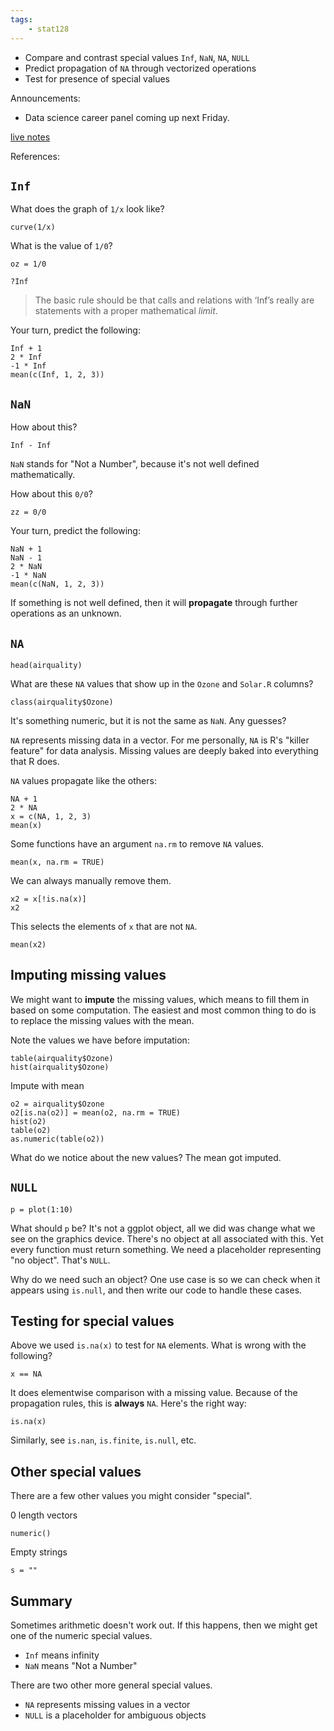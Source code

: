 ```yaml
---
tags:
    - stat128
---
```


- Compare and contrast special values `Inf`, `NaN`, `NA`, `NULL`
- Predict propagation of `NA` through vectorized operations
- Test for presence of special values

Announcements:

- Data science career panel coming up next Friday.

[live notes](https://github.com/clarkfitzg/stat128/blob/master/2020-10-05.Rmd)

References:


## `Inf`

What does the graph of `1/x` look like?

```{r}
curve(1/x)
```

What is the value of `1/0`?

```{r}
oz = 1/0
```

```{r}
?Inf
```

> The basic rule should be that calls and relations with ‘Inf’s really are statements with a proper mathematical _limit_.

Your turn, predict the following:

```{r}
Inf + 1
2 * Inf
-1 * Inf
mean(c(Inf, 1, 2, 3))
```

## `NaN`

How about this?

```{r}
Inf - Inf
```

`NaN` stands for "Not a Number", because it's not well defined mathematically.

How about this `0/0`?

```{r}
zz = 0/0
```

Your turn, predict the following:

```{r}
NaN + 1
NaN - 1
2 * NaN
-1 * NaN
mean(c(NaN, 1, 2, 3))
```

If something is not well defined, then it will __propagate__ through further operations as an unknown.


## `NA`

```{r}
head(airquality)
```

What are these `NA` values that show up in the `Ozone` and `Solar.R` columns?

```{r}
class(airquality$Ozone)
```

It's something numeric, but it is not the same as `NaN`.
Any guesses?

`NA` represents missing data in a vector.
For me personally, `NA` is R's "killer feature" for data analysis.
Missing values are deeply baked into everything that R does.

`NA` values propagate like the others:

```{r}
NA + 1
2 * NA
x = c(NA, 1, 2, 3)
mean(x)
```

Some functions have an argument `na.rm` to remove `NA` values.

```{r}
mean(x, na.rm = TRUE)
```

We can always manually remove them.
```{r}
x2 = x[!is.na(x)]
x2
```
This selects the elements of `x` that are not `NA`.

```{r}
mean(x2)
```


## Imputing missing values

We might want to __impute__ the missing values, which means to fill them in based on some computation.
The easiest and most common thing to do is to replace the missing values with the mean.

Note the values we have before imputation:
```{r}
table(airquality$Ozone)
hist(airquality$Ozone)
```

Impute with mean
```{r}
o2 = airquality$Ozone
o2[is.na(o2)] = mean(o2, na.rm = TRUE)
hist(o2)
table(o2)
as.numeric(table(o2))
```

What do we notice about the new values?
The mean got imputed.


## `NULL`

```{r}
p = plot(1:10)
```

What should `p` be?
It's not a ggplot object, all we did was change what we see on the graphics device.
There's no object at all associated with this.
Yet every function must return something.
We need a placeholder representing "no object".
That's `NULL`.

Why do we need such an object?
One use case is so we can check when it appears using `is.null`, and then write our code to handle these cases.


## Testing for special values

Above we used `is.na(x)` to test for `NA` elements.
What is wrong with the following?

```{r}
x == NA
```

It does elementwise comparison with a missing value.
Because of the propagation rules, this is __always__ `NA`.
Here's the right way:

```{r}
is.na(x)
```

Similarly, see `is.nan`, `is.finite`, `is.null`, etc.


## Other special values

There are a few other values you might consider "special".

0 length vectors
```{r}
numeric()
```

Empty strings
```{r}
s = ""
```


## Summary

Sometimes arithmetic doesn't work out.
If this happens, then we might get one of the numeric special values.

- `Inf` means infinity
- `NaN` means "Not a Number"

There are two other more general special values.

- `NA` represents missing values in a vector
- `NULL` is a placeholder for ambiguous objects
